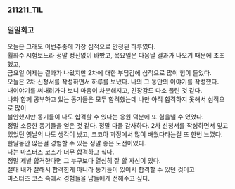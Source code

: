 ### 211211_TIL

### 일일회고

오늘은 그래도 이번주중에 가장 심적으로 안정된 하루였다.  
월화수 시험보느라 정말 정신없이 바빴고, 목요일은 다음날 결과가 나오기 때문에 초조했고,  
금요일 어제는 결과가 나왔지만 2차에 대한 부담감에 심적으로 많이 힘이 들었다.  
오늘은 2차 신청서를 작성하면서 하루를 보냈다. 나의 그 동안의 이야기를 작성했다.  
내이야기를 써내려가다 보니 마음이 차분해지고, 긴장감도 다소 풀린 것 같다.  
나와 함께 공부하고 있는 동기들은 모두 합격했는데 나만 아직 합격하지 못해서 심적으로 많이  
불안했지만 동기들이 나도 합격할 수 있다는 응원 덕분에 또 힘을낼 수 있었다.  
정말 소중한 동기들을 얻은 것 같다. 정말 다들 감사하다.
2차 신청서를 작성하면서 잊고 있었던 옛날의 나도 생각이 났고, 
코코아 과정에서 많이 배웠다라는걸 또 한번 느꼈다. 
한달동안 많은걸 경험할 수 있는 정말 좋은 도전이였다.  
나는 마스터즈 코스가 너무 합격하고 싶다.  
정말 제발 합격한다면 그 누구보다 열심히 잘 할 자신이 있다.  
절대 내가 잘해서 합격한게 아니라 동기들이 있어서 합격할 수 있던 것이고  
마스터즈 코스 속에서 경험들을 남들에게 전해주고 싶다. 


